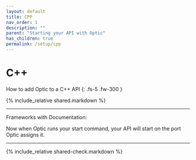 ```yaml
---
layout: default
title: CPP
nav_order: 1
description: ""
parent: "Starting your API with Optic"
has_children: true
permalink: /setup/cpp
---
```


# C++

How to add Optic to a C++ API
{: .fs-5 .fw-300 }

{% include_relative shared.markdown %}

---

Frameworks with Documentation:




Now when Optic runs your start command, your API will start on the port Optic assigns it.


---

{% include_relative shared-check.markdown %}
